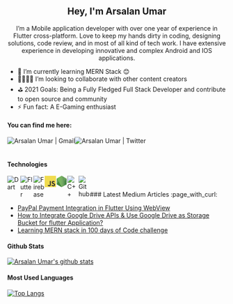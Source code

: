 <h2 align="center">Hey, I'm Arsalan Umar</h2>

<p align="center">I’m a Mobile application developer with over one year of experience in Flutter cross-platform. Love to keep my hands dirty in coding, designing solutions, code review, and in most of all kind of tech work. I have extensive experience in developing innovative and complex Android and IOS applications.


- 🌱 I’m currently learning MERN Stack 😊
- 👨‍💻👩‍💻 I’m looking to collaborate with other content creators
- ⛳️ 2021 Goals: Being a Fully Fledged Full Stack Developer and contribute to open source and community
- ⚡ Fun fact: A E-Gaming enthusiast

#### You can find me here:

[ <img align="left" alt="Arsalan Umar | Gmail"  src="https://img.shields.io/badge/-Gmail-c14438?style=flat&logo=Gmail&logoColor=white&link=mailto:arxlanumer60@gmail.com" />][gmail]
[ <img target="_blank" align="left" alt="Arsalan Umar | Twitter"  src="https://img.shields.io/badge/-Twitter-1ca0f1?style=flat&labelColor=1ca0f1&logo=twitter&logoColor=white&link=https://twitter.com/arxlan40" />][twitter]

<br />
<br/>

#### Technologies

<img align="left" alt="Dart" width="30px" src="https://seeklogo.com/images/D/dart-logo-FDA1939EC4-seeklogo.com.png"/>
<img align="left" alt="Flutter" width="30pxpx" src="https://seeklogo.com/images/F/flutter-logo-5086DD11C5-seeklogo.com.png" />
<img align="left" alt="Firebase" width="26px" src="https://seeklogo.com/images/F/firebase-logo-402F407EE0-seeklogo.com.png" />
<img align="left" alt="JavaScript" width="26px" src="https://raw.githubusercontent.com/github/explore/80688e429a7d4ef2fca1e82350fe8e3517d3494d/topics/javascript/javascript.png" />
<img align="left" alt="Node.js" width="26px" src="https://raw.githubusercontent.com/github/explore/80688e429a7d4ef2fca1e82350fe8e3517d3494d/topics/nodejs/nodejs.png" />
<img align="left" alt="C++" width="26px" src="https://seeklogo.com/images/C/c-logo-1B1817C041-seeklogo.com.png" />
<img align="left" alt="Github" width="26px" src="https://github.githubassets.com/images/modules/logos_page/Octocat.png" />

<br />
<br/>
### Latest Medium Articles :page_with_curl:

- [PayPal Payment Integration in Flutter Using WebView](https://arxlan40.medium.com/paypal-payment-integration-in-flutter-using-webview-c12d33a03486)
- [How to Integrate Google Drive APIs & Use Google Drive as Storage Bucket for flutter Application?](https://arxlan40.medium.com/how-to-integrate-google-drive-apis-use-google-drive-as-storage-bucket-for-flutter-application-2c1daabd47d1)
- [Learning MERN stack in 100 days of Code challenge](https://arxlan40.medium.com/learning-mern-stack-in-100-days-of-code-challenge-64553e32389b)

#### Github Stats
[![Arsalan Umar's github stats](https://github-readme-stats.vercel.app/api?username=Arxlan40&theme=blueberry&show_icons=true&count_private=true&include_all_commits=true&hide_title=true)](https://github.com/Anonster/github-readme-stats)

#### Most Used Languages
[![Top Langs](http://github-readme-stats.vercel.app/api/top-langs/?username=Arxlan40&langs_count=5)](https://github.com/Arxlan40/github-readme-stats)



<!--
**Arxlan40** is a ✨ _special_ ✨ repository because its `README.md` (this file) appears on your GitHub profile.

Here are some ideas to get you started:

- 🔭 I’m currently working on ...
- 🌱 I’m currently learning ...
- 👯 I’m looking to collaborate on ...
- 🤔 I’m looking for help with ...
- 💬 Ask me about ...
- 📫 How to reach me: ...
- 😄 Pronouns: ...
- ⚡ Fun fact: ...
-->


[twitter]: https://twitter.com/arxlan40
[gmail]: mailto:arxlanumer60@gmail.com
